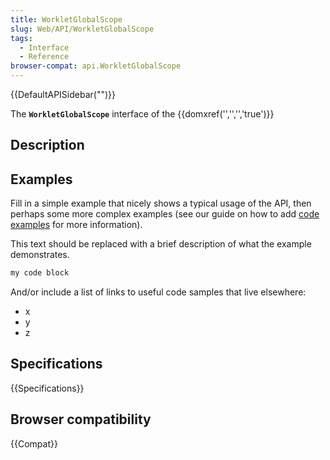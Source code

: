 ```yaml
---
title: WorkletGlobalScope
slug: Web/API/WorkletGlobalScope
tags:
  - Interface
  - Reference
browser-compat: api.WorkletGlobalScope
---
```

{{DefaultAPISidebar("")}}

The **`WorkletGlobalScope`** interface of the {{domxref('','','','true')}} 

## Description

 







## Examples

Fill in a simple example that nicely shows a typical usage of the API, then perhaps some more complex examples (see our guide on how to add [code examples](/en-US/docs/MDN/Contribute/Structures/Code_examples) for more information).

This text should be replaced with a brief description of what the example demonstrates.

```js
my code block
```

And/or include a list of links to useful code samples that live elsewhere:

*   x
*   y
*   z

## Specifications

{{Specifications}}

## Browser compatibility

{{Compat}}

